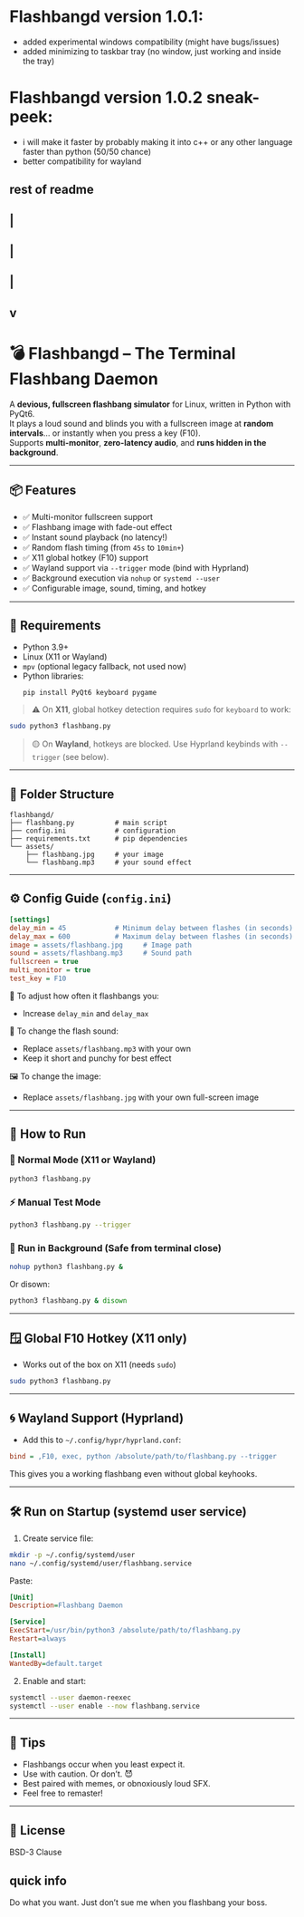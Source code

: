 # Flashbangd version 1.0.1:
- added experimental windows compatibility (might have bugs/issues)
- added minimizing to taskbar tray (no window, just working and inside the tray)

# Flashbangd version 1.0.2 sneak-peek:
- i will make it faster by probably making it into c++ or any other language faster than python (50/50 chance)
- better compatibility for wayland

## rest of readme

## |
## |
## |
## v

# 💣 Flashbangd – The Terminal Flashbang Daemon

A **devious, fullscreen flashbang simulator** for Linux, written in Python with PyQt6.  
It plays a loud sound and blinds you with a fullscreen image at **random intervals**… or instantly when you press a key (F10).  
Supports **multi-monitor**, **zero-latency audio**, and **runs hidden in the background**.

---

## 📦 Features

- ✅ Multi-monitor fullscreen support  
- ✅ Flashbang image with fade-out effect  
- ✅ Instant sound playback (no latency!)  
- ✅ Random flash timing (from `45s` to `10min+`)  
- ✅ X11 global hotkey (F10) support  
- ✅ Wayland support via `--trigger` mode (bind with Hyprland)  
- ✅ Background execution via `nohup` or `systemd --user`  
- ✅ Configurable image, sound, timing, and hotkey  

---

## 🧰 Requirements

- Python 3.9+
- Linux (X11 or Wayland)
- `mpv` (optional legacy fallback, not used now)
- Python libraries:
  ```
  pip install PyQt6 keyboard pygame
  ```

> ⚠️ On **X11**, global hotkey detection requires `sudo` for `keyboard` to work:
```bash
sudo python3 flashbang.py
```

> 🟡 On **Wayland**, hotkeys are blocked. Use Hyprland keybinds with `--trigger` (see below).

---

## 📁 Folder Structure

```
flashbangd/
├── flashbang.py          # main script
├── config.ini            # configuration
├── requirements.txt      # pip dependencies
└── assets/
    ├── flashbang.jpg     # your image
    └── flashbang.mp3     # your sound effect
```

---

## ⚙️ Config Guide (`config.ini`)

```ini
[settings]
delay_min = 45            # Minimum delay between flashes (in seconds)
delay_max = 600           # Maximum delay between flashes (in seconds)
image = assets/flashbang.jpg     # Image path
sound = assets/flashbang.mp3     # Sound path
fullscreen = true
multi_monitor = true
test_key = F10
```

🧠 To adjust how often it flashbangs you:  
- Increase `delay_min` and `delay_max`

🎵 To change the flash sound:  
- Replace `assets/flashbang.mp3` with your own  
- Keep it short and punchy for best effect

🖼 To change the image:  
- Replace `assets/flashbang.jpg` with your own full-screen image

---

## 🧪 How to Run

### 🚀 Normal Mode (X11 or Wayland)
```bash
python3 flashbang.py
```

### ⚡ Manual Test Mode
```bash
python3 flashbang.py --trigger
```

### 🩻 Run in Background (Safe from terminal close)
```bash
nohup python3 flashbang.py &
```

Or disown:
```bash
python3 flashbang.py & disown
```

---

## 🪟 Global F10 Hotkey (X11 only)

- Works out of the box on X11 (needs `sudo`)
```bash
sudo python3 flashbang.py
```

---

## 🌀 Wayland Support (Hyprland)

- Add this to `~/.config/hypr/hyprland.conf`:

```ini
bind = ,F10, exec, python /absolute/path/to/flashbang.py --trigger
```

This gives you a working flashbang even without global keyhooks.

---

## 🛠 Run on Startup (systemd user service)

1. Create service file:

```bash
mkdir -p ~/.config/systemd/user
nano ~/.config/systemd/user/flashbang.service
```

Paste:

```ini
[Unit]
Description=Flashbang Daemon

[Service]
ExecStart=/usr/bin/python3 /absolute/path/to/flashbang.py
Restart=always

[Install]
WantedBy=default.target
```

2. Enable and start:

```bash
systemctl --user daemon-reexec
systemctl --user enable --now flashbang.service
```

---

## 🧠 Tips

- Flashbangs occur when you least expect it.
- Use with caution. Or don’t. 😈
- Best paired with memes, or obnoxiously loud SFX.
- Feel free to remaster!

---

## 📜 License

BSD-3 Clause

## quick info
Do what you want. Just don’t sue me when you flashbang your boss.